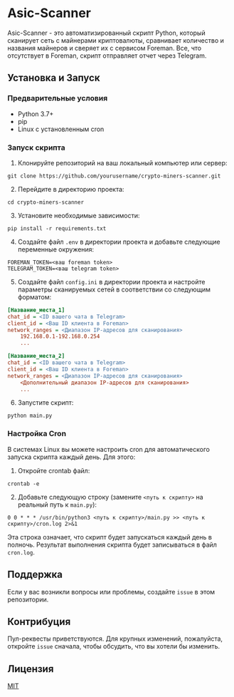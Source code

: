 # Asic-Scanner

Asic-Scanner - это автоматизированный скрипт Python, который сканирует сеть с майнерами криптовалюты, сравнивает количество и названия майнеров и сверяет их с сервисом Foreman. Все, что отсутствует в Foreman, скрипт отправляет отчет через Telegram.

## Установка и Запуск

### Предварительные условия

* Python 3.7+
* pip
* Linux с установленным cron

### Запуск скрипта

1. Клонируйте репозиторий на ваш локальный компьютер или сервер:

```
git clone https://github.com/yourusername/crypto-miners-scanner.git
```

2. Перейдите в директорию проекта:

```
cd crypto-miners-scanner
```

3. Установите необходимые зависимости:

```
pip install -r requirements.txt
```

4. Создайте файл `.env` в директории проекта и добавьте следующие переменные окружения:

```
FOREMAN_TOKEN=<ваш foreman token>
TELEGRAM_TOKEN=<ваш telegram token>
```

5. Создайте файл `config.ini` в директории проекта и настройте параметры сканируемых сетей в соответствии со следующим форматом:

```ini
[Название_места_1]
chat_id = <ID вашего чата в Telegram>
client_id = <Ваш ID клиента в Foreman>
network_ranges = <Диапазон IP-адресов для сканирования>
    192.168.0.1-192.168.0.254
    ...

[Название_места_2]
chat_id = <ID вашего чата в Telegram>
client_id = <Ваш ID клиента в Foreman>
network_ranges = <Диапазон IP-адресов для сканирования>
    <Дополнительный диапазон IP-адресов для сканирования>
    ...

```

6. Запустите скрипт:

```
python main.py
```

### Настройка Cron

В системах Linux вы можете настроить cron для автоматического запуска скрипта каждый день. Для этого:

1. Откройте crontab файл:

```
crontab -e
```

2. Добавьте следующую строку (замените `<путь к скрипту>` на реальный путь к `main.py`):

```
0 0 * * * /usr/bin/python3 <путь к скрипту>/main.py >> <путь к скрипту>/cron.log 2>&1
```

Эта строка означает, что скрипт будет запускаться каждый день в полночь. Результат выполнения скрипта будет записываться в файл `cron.log`.

## Поддержка

Если у вас возникли вопросы или проблемы, создайте `issue` в этом репозитории.

## Контрибуция

Пул-реквесты приветствуются. Для крупных изменений, пожалуйста, откройте `issue` сначала, чтобы обсудить, что вы хотели бы изменить.

## Лицензия

[MIT](https://choosealicense.com/licenses/mit/)